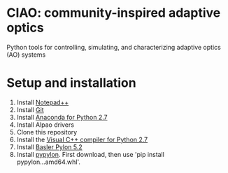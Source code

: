 # CIAO: community-inspired adaptive optics
Python tools for controlling, simulating, and characterizing adaptive optics (AO) systems

# Setup and installation

1. Install [Notepad++](https://notepad-plus-plus.org/download)
2. Install [Git](https://git-scm.com/download/win)
3. Install [Anaconda for Python 2.7](https://www.anaconda.com/distribution/#download-section)
4. Install Alpao drivers
5. Clone this repository
6. Install the [Visual C++ compiler for Python 2.7](https://www.microsoft.com/en-us/download/details.aspx?id=44266)
7. Install [Basler Pylon 5.2](https://www.baslerweb.com/en/sales-support/downloads/software-downloads/pylon-5-2-0-windows/)
8. Install [pypylon](https://github.com/basler/pypylon/releases/download/1.4.0/pypylon-1.4.0-cp27-cp27m-win_amd64.whl). First download, then use 'pip install pypylon...amd64.whl'.
